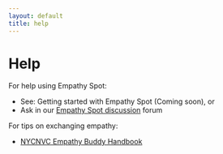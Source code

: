 ```yaml
---
layout: default
title: help
---
```

# Help

For help using Empathy Spot:
* See: Getting started with Empathy Spot (Coming soon), or
* Ask in our [Empathy Spot discussion](https://www.loomio.org/g/CtW4A2KG/empathy-spot-discussion) forum

For tips on exchanging empathy:
* [NYCNVC Empathy Buddy Handbook](http://www.nycnvc.org/empathy_network/empathy-buddy-handbook/)
